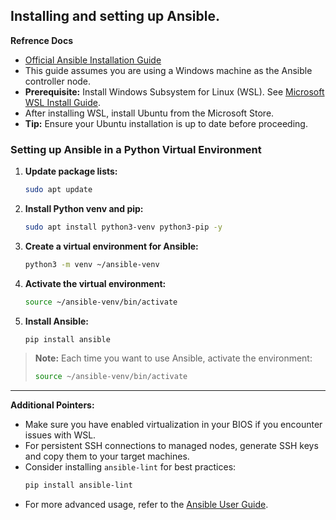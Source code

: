 ## Installing and setting up Ansible.

**Refrence Docs**
- [Official Ansible Installation Guide](https://docs.ansible.com/ansible/latest/installation_guide/intro_installation.html#installing-and-upgrading-ansible)
- This guide assumes you are using a Windows machine as the Ansible controller node.
- **Prerequisite:** Install Windows Subsystem for Linux (WSL). See [Microsoft WSL Install Guide](https://learn.microsoft.com/en-us/windows/wsl/install).
- After installing WSL, install Ubuntu from the Microsoft Store.
- **Tip:** Ensure your Ubuntu installation is up to date before proceeding.

### Setting up Ansible in a Python Virtual Environment

1. **Update package lists:**
    ```sh
    sudo apt update
    ```
2. **Install Python venv and pip:**
    ```sh
    sudo apt install python3-venv python3-pip -y
    ```
3. **Create a virtual environment for Ansible:**
    ```sh
    python3 -m venv ~/ansible-venv
    ```
4. **Activate the virtual environment:**
    ```sh
    source ~/ansible-venv/bin/activate
    ```
5. **Install Ansible:**
    ```sh
    pip install ansible
    ```

> **Note:** Each time you want to use Ansible, activate the environment:
> ```sh
> source ~/ansible-venv/bin/activate
> ```

---

**Additional Pointers:**
- Make sure you have enabled virtualization in your BIOS if you encounter issues with WSL.
- For persistent SSH connections to managed nodes, generate SSH keys and copy them to your target machines.
- Consider installing `ansible-lint` for best practices:
  ```sh
  pip install ansible-lint
  ```
- For more advanced usage, refer to the [Ansible User Guide](https://docs.ansible.com/ansible/latest/user_guide/index.html).